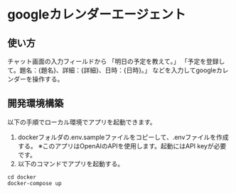 # googleカレンダーエージェント

## 使い方
チャット画面の入力フィールドから
「明日の予定を教えて。」
「予定を登録して。題名：{題名}、詳細：{詳細}、日時：{日時}。」
などを入力してgoogleカレンダーを操作する。

## 開発環境構築
以下の手順でローカル環境でアプリを起動できます。
1. dockerフォルダの.env.sampleファイルをコピーして、.envファイルを作成する。
※このアプリはOpenAIのAPIを使用します。起動にはAPI keyが必要です。
2. 以下のコマンドでアプリを起動する。
```
cd docker
docker-compose up
```